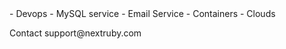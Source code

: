 <body>
- Devops
- MySQL service
- Email Service
- Containers
- Clouds
<p/>
  Contact support@nextruby.com
</body>
